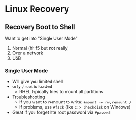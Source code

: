 # Linux Recovery

## Recovery Boot to Shell

Want to get into "Single User Mode"

1. Normal (hit f5 but not really)
2. Over a network
3. USB

### Single User Mode

- Will give you limited shell
- only `/root` is loaded
  - RHEL typically tries to mount all partitions
- Troubleshooting
  - If you want to remount to write: `#mount -o rw,remount /`
  - If problems, use `#fsck` (like `C:> checkdisk` on Windows)
- Great if you forget hte root password via `#passwd`